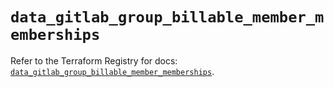 # `data_gitlab_group_billable_member_memberships`

Refer to the Terraform Registry for docs: [`data_gitlab_group_billable_member_memberships`](https://registry.terraform.io/providers/gitlabhq/gitlab/17.9.0/docs/data-sources/group_billable_member_memberships).
